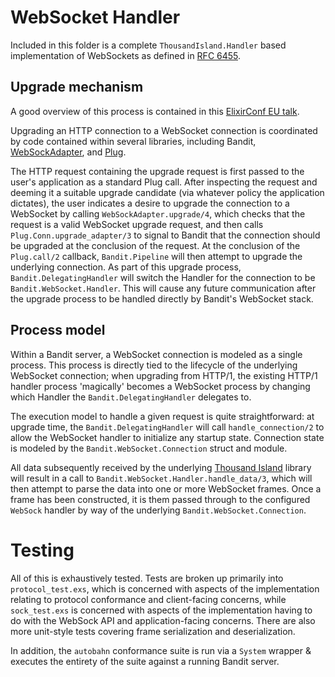 # WebSocket Handler

Included in this folder is a complete `ThousandIsland.Handler` based implementation of WebSockets
as defined in [RFC 6455](https://datatracker.ietf.org/doc/rfc6455). 

## Upgrade mechanism

A good overview of this process is contained in this [ElixirConf EU
talk](https://www.youtube.com/watch?v=usKLrYl4zlY).

Upgrading an HTTP connection to a WebSocket connection is coordinated by code
contained within several libraries, including Bandit,
[WebSockAdapter](https://github.com/phoenixframework/websock_adapter), and
[Plug](https://github.com/elixir-plug/plug). 

The HTTP request containing the upgrade request is first passed to the user's
application as a standard Plug call. After inspecting the request and deeming it
a suitable upgrade candidate (via whatever policy the application dictates), the
user indicates a desire to upgrade the connection to a WebSocket by calling
`WebSockAdapter.upgrade/4`, which checks that the request is a valid WebSocket
upgrade request, and then calls `Plug.Conn.upgrade_adapter/3` to signal to
Bandit that the connection should be upgraded at the conclusion of the request.
At the conclusion of the `Plug.call/2` callback, `Bandit.Pipeline` will then
attempt to upgrade the underlying connection. As part of this upgrade process,
`Bandit.DelegatingHandler` will switch the Handler for the connection to be
`Bandit.WebSocket.Handler`. This will cause any future communication after the
upgrade process to be handled directly by Bandit's WebSocket stack.

## Process model

Within a Bandit server, a WebSocket connection is modeled as a single process.
This process is directly tied to the lifecycle of the underlying WebSocket
connection; when upgrading from HTTP/1, the existing HTTP/1 handler process
'magically' becomes a WebSocket process by changing which Handler the
`Bandit.DelegatingHandler` delegates to. 

The execution model to handle a given request is quite straightforward: at
upgrade time, the `Bandit.DelegatingHandler` will call `handle_connection/2` to
allow the WebSocket handler to initialize any startup state. Connection state is
modeled by the `Bandit.WebSocket.Connection` struct and module.

All data subsequently received by the underlying [Thousand
Island](https://github.com/mtrudel/thousand_island) library will result in
a call to `Bandit.WebSocket.Handler.handle_data/3`, which will then attempt to
parse the data into one or more WebSocket frames. Once a frame has been
constructed, it is them passed through to the configured `WebSock` handler by
way of the underlying `Bandit.WebSocket.Connection`.

# Testing

All of this is exhaustively tested. Tests are broken up primarily into `protocol_test.exs`, which
is concerned with aspects of the implementation relating to protocol conformance and
client-facing concerns, while `sock_test.exs` is concerned with aspects of the implementation
having to do with the WebSock API and application-facing concerns. There are also more
unit-style tests covering frame serialization and deserialization.

In addition, the `autobahn` conformance suite is run via a `System` wrapper & executes the entirety
of the suite against a running Bandit server.
